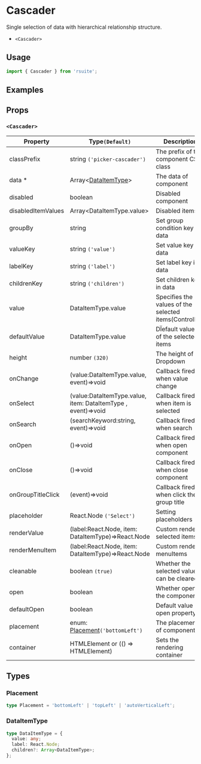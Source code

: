 # Cascader

Single selection of data with hierarchical relationship structure.

* `<Cascader>`

## Usage

```js
import { Cascader } from 'rsuite';
```

## Examples

<!--{demo}-->

## Props

### `<Cascader>`

| Property           | Type`(Default)`                                              | Description                                            |
| ------------------ | ------------------------------------------------------------ | ------------------------------------------------------ |
| classPrefix        | string `('picker-cascader')`                                 | The prefix of the component CSS class                  |
| data \*            | Array&lt;[DataItemType](#DataItemType)&gt;                   | The data of component                                  |
| disabled           | boolean                                                      | Disabled component                                     |
| disabledItemValues | Array&lt;DataItemType.value&gt;                              | Disabled items                                         |
| groupBy            | string                                                       | Set group condition key in data                        |
| valueKey           | string `('value')`                                           | Set value key in data                                  |
| labelKey           | string `('label')`                                           | Set label key in data                                  |
| childrenKey        | string `('children')`                                        | Set children key in data                               |
| value              | DataItemType.value                                           | Specifies the values of the selected items(Controlled) |
| defaultValue       | DataItemType.value                                           | DÏefault values of the selected items                  |
| height             | number `(320)`                                               | The height of Dropdown                                 |
| onChange           | (value:DataItemType.value, event)=>void                      | Callback fired when value change                       |
| onSelect           | (value:DataItemType.value, item: DataItemType , event)=>void | Callback fired when item is selected                   |
| onSearch           | (searchKeyword:string, event)=>void                          | Callback fired when search                             |
| onOpen             | ()=>void                                                     | Callback fired when open component                     |
| onClose            | ()=>void                                                     | Callback fired when close component                    |
| onGroupTitleClick  | (event)=>void                                                | Callback fired when click the group title              |
| placeholder        | React.Node `('Select')`                                      | Setting  placeholders                                  |
| renderValue        | (label:React.Node, item: DataItemType)=>React.Node           | Custom render selected items                           |
| renderMenuItem     | (label:React.Node, item: DataItemType)=>React.Node           | Custom render menuItems                                |
| cleanable          | boolean `(true)`                                             | Whether the selected value can be cleared              |
| open               | boolean                                                      | Whether open the component                             |
| defaultOpen        | boolean                                                      | Default value of open property                         |
| placement          | enum: [Placement](#Placement)`('bottomLeft')`                | The placement of component                             |
| container          | HTMLElement or (() => HTMLElement)                           | Sets the rendering container                           |

## Types

### Placement

```ts
type Placement = 'bottomLeft' | 'topLeft' | 'autoVerticalLeft';
```

### DataItemType

```ts
type DataItemType = {
  value: any;
  label: React.Node;
  children?: Array<DataItemType>;
};
```
